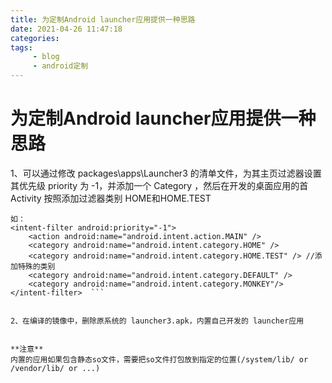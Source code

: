 ```yaml
---
title: 为定制Android launcher应用提供一种思路
date: 2021-04-26 11:47:18
categories: 
tags:
     - blog
     - android定制
---
```

  

# 为定制Android launcher应用提供一种思路 
  
1、可以通过修改 packages\apps\Launcher3 的清单文件，为其主页过滤器设置其优先级 priority 为 -1，并添加一个 Category ，然后在开发的桌面应用的首 Activity 按照添加过滤器类别 HOME和HOME.TEST 
```
如：  
<intent-filter android:priority="-1">
    <action android:name="android.intent.action.MAIN" />  
    <category android:name="android.intent.category.HOME" />  
    <category android:name="android.intent.category.HOME.TEST" /> //添加特殊的类别  
    <category android:name="android.intent.category.DEFAULT" />  
    <category android:name="android.intent.category.MONKEY"/>  
</intent-filter>  ```
 

2、在编译的镜像中，删除原系统的 launcher3.apk，内置自己开发的 launcher应用  
  

**注意**
内置的应用如果包含静态so文件，需要把so文件打包放到指定的位置(/system/lib/ or /vendor/lib/ or ...)   

